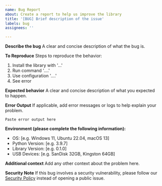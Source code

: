 ```yaml
---
name: Bug Report
about: Create a report to help us improve the library
title: '[BUG] Brief description of the issue'
labels: bug
assignees: ''

---
```


**Describe the bug**
A clear and concise description of what the bug is.

**To Reproduce**
Steps to reproduce the behavior:
1. Install the library with '...'
2. Run command '....'
3. Use configuration '....'
4. See error

**Expected behavior**
A clear and concise description of what you expected to happen.

**Error Output**
If applicable, add error messages or logs to help explain your problem.
```
Paste error output here
```

**Environment (please complete the following information):**
- OS: [e.g. Windows 11, Ubuntu 22.04, macOS 13]
- Python Version: [e.g. 3.9.7]
- Library Version: [e.g. 0.1.0]
- USB Devices: [e.g. SanDisk 32GB, Kingston 64GB]

**Additional context**
Add any other context about the problem here.

**Security Note**
If this bug involves a security vulnerability, please follow our [Security Policy](../SECURITY.md) instead of opening a public issue.
